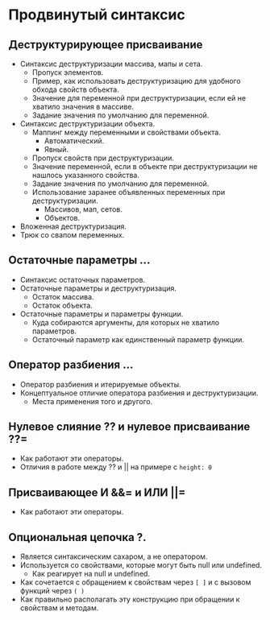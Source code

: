 # Продвинутый синтаксис

## Деструктурирующее присваивание

* Синтаксис деструктуризации массива, мапы и сета.
  * Пропуск элементов.
  * Пример, как использовать деструктуризацию для удобного обхода свойств объекта.
  * Значение для переменной при деструктуризации, если ей не хватило значения в массиве.
  * Задание значения по умолчанию для переменной.
* Синтаксис деструктуризации объекта.
  * Маппинг между переменными и свойствами объекта.
    * Автоматический.
    * Явный.
  * Пропуск свойств при деструктуризации.
  * Значение переменной, если в объекте при деструктуризации не нашлось указанного свойства.
  * Задание значения по умолчанию для переменной.
  * Использование заранее объявленных переменных при деструктуризации.
    * Массивов, мап, сетов.
    * Объектов.
* Вложенная деструктуризация.
* Трюк со свапом переменных.



## Остаточные параметры ...

* Синтаксис остаточных параметров.
* Остаточные параметры и деструктуризация.
  * Остаток массива.
  * Остаток объекта.
* Остаточные параметры и параметры функции.
  * Куда собираются аргументы, для которых не хватило параметров.
  * Остаточный параметр как единственный параметр функции.



## Оператор разбиения ...

* Оператор разбиения и итерируемые объекты.
* Концептуальное отличие оператора разбиения и деструктуризации.
  * Места применения того и другого.



## Нулевое слияние ?? и нулевое присваивание ??=

* Как работают эти операторы.
* Отличия в работе между ?? и || на примере с `height: 0`



## Присваивающее И &&= и ИЛИ ||=

* Как работают эти операторы.



## Опциональная цепочка ?.

* Является синтаксическим сахаром, а не оператором.
* Используется со свойствами, которые могут быть null или undefined.
  * Как реагирует на null и undefined.
* Как сочетается с обращением к свойствам через `[ ]` и с вызовом функций через `( )`
* Как правильно располагать эту конструкцию при обращении к свойствам и методам.